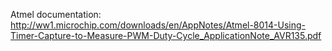 Atmel documentation:
http://ww1.microchip.com/downloads/en/AppNotes/Atmel-8014-Using-Timer-Capture-to-Measure-PWM-Duty-Cycle_ApplicationNote_AVR135.pdf
